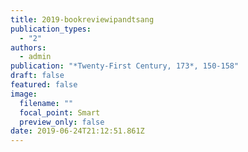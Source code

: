 ```yaml
---
title: 2019-bookreviewipandtsang
publication_types:
  - "2"
authors:
  - admin
publication: "*Twenty-First Century, 173*, 150-158"
draft: false
featured: false
image:
  filename: ""
  focal_point: Smart
  preview_only: false
date: 2019-06-24T21:12:51.861Z
---
```

